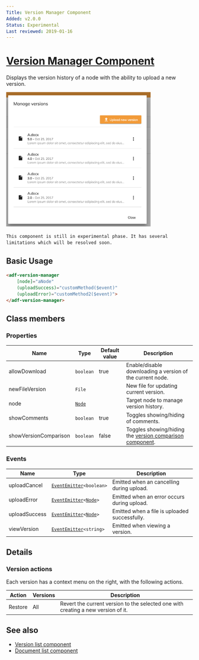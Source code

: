 ```yaml
---
Title: Version Manager Component
Added: v2.0.0
Status: Experimental
Last reviewed: 2019-01-16
---
```


# [Version Manager Component](../../../lib/content-services/src/lib/version-manager/version-manager.component.ts "Defined in version-manager.component.ts")

Displays the version history of a node with the ability to upload a new version.

![Version Manager](../../docassets/images/version-manager.png)

`This component is still in experimental phase. It has several limitations which will be resolved soon.`

## Basic Usage

```html
<adf-version-manager 
    [node]="aNode"
    (uploadSuccess)="customMethod($event)"
    (uploadError)="customMethod2($event)">
</adf-version-manager>
```

## Class members

### Properties

| Name | Type | Default value | Description |
| ---- | ---- | ------------- | ----------- |
| allowDownload | `boolean` | true | Enable/disable downloading a version of the current node. |
| newFileVersion | `File` |  | New file for updating current version. |
| node | [`Node`](https://github.com/Alfresco/alfresco-js-api/blob/develop/src/api/content-rest-api/docs/Node.md) |  | Target node to manage version history. |
| showComments | `boolean` | true | Toggles showing/hiding of comments. |
| showVersionComparison | `boolean` | false | Toggles showing/hiding the [version comparison component](../../content-services/components/version-comparison.component.md). |

### Events

| Name | Type | Description |
| ---- | ---- | ----------- |
| uploadCancel | [`EventEmitter`](https://angular.io/api/core/EventEmitter)`<boolean>` | Emitted when an cancelling during upload. |
| uploadError | [`EventEmitter`](https://angular.io/api/core/EventEmitter)`<`[`Node`](https://github.com/Alfresco/alfresco-js-api/blob/develop/src/api/content-rest-api/docs/Node.md)`>` | Emitted when an error occurs during upload. |
| uploadSuccess | [`EventEmitter`](https://angular.io/api/core/EventEmitter)`<`[`Node`](https://github.com/Alfresco/alfresco-js-api/blob/develop/src/api/content-rest-api/docs/Node.md)`>` | Emitted when a file is uploaded successfully. |
| viewVersion | [`EventEmitter`](https://angular.io/api/core/EventEmitter)`<string>` | Emitted when viewing a version. |

## Details

### Version actions

Each version has a context menu on the right, with the following actions.

| Action | Versions | Description |
| ------ | -------- | ----------- |
| Restore | All | Revert the current version to the selected one with creating a new version of it. |

## See also

-   [Version list component](version-list.component.md)
-   [Document list component](document-list.component.md)
